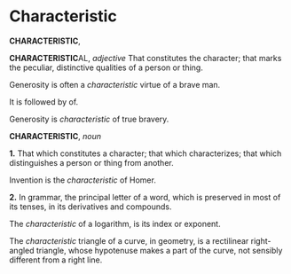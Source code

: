 # Characteristic

**CHARACTERISTIC**,

**CHARACTERISTIC**AL, _adjective_ That constitutes the character; that marks the peculiar, distinctive qualities of a person or thing.

Generosity is often a _characteristic_ virtue of a brave man.

It is followed by of.

Generosity is _characteristic_ of true bravery.

**CHARACTERISTIC**, _noun_

**1.** That which constitutes a character; that which characterizes; that which distinguishes a person or thing from another.

Invention is the _characteristic_ of Homer.

**2.** In grammar, the principal letter of a word, which is preserved in most of its tenses, in its derivatives and compounds.

The _characteristic_ of a logarithm, is its index or exponent.

The _characteristic_ triangle of a curve, in geometry, is a rectilinear right-angled triangle, whose hypotenuse makes a part of the curve, not sensibly different from a right line.
